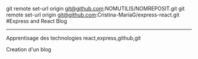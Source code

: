 git remote set-url origin git@github.com:NOMUTILIS/NOMREPOSIT.git
git remote set-url origin git@github.com:Cristina-MariaG/express-react.git
#Express and React Blog

---

Apprentisage des technologies react,express,github,git

Creation d'un blog

